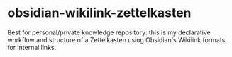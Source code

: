 # obsidian-wikilink-zettelkasten
Best for personal/private knowledge repository: this is my declarative workflow and structure of a Zettelkasten using Obsidian's Wikilink formats for internal links.
